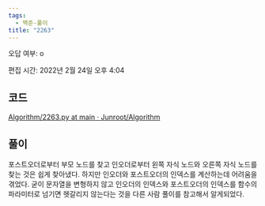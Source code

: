 ```yaml
---
tags:
  - 백준-풀이
title: "2263"
---
```


오답 여부: o

편집 시간: 2022년 2월 24일 오후 4:04

## 코드

[Algorithm/2263.py at main · Junroot/Algorithm](https://github.com/Junroot/Algorithm/blob/main/backjoon/2263.py)

## 풀이

포스트오더로부터 부모 노드를 찾고 인오더로부터 왼쪽 자식 노드와 오른쪽 자식 노드를 찾는 것은 쉽게 찾아냈다. 하지만 인오더와 포스트오더의 인덱스를 계산하는데 어려움을 겪었다. 굳이 문자열을 변형하지 않고 인오더의 인덱스와 포스트오더의 인덱스를 함수의 파라미터로 넘기면 헷갈리지 않는다는 것을 다른 사람 풀이를 참고해서 알게되었다.
